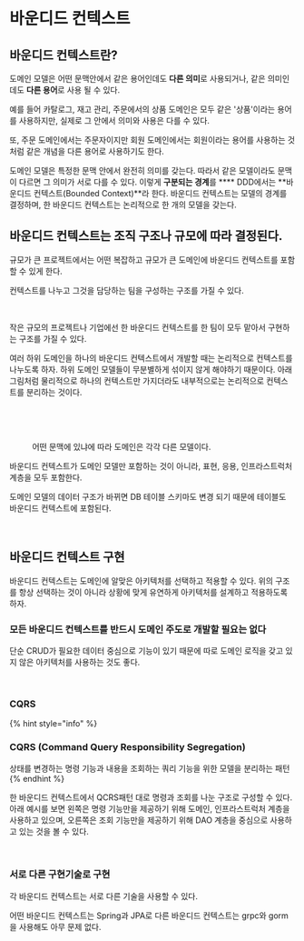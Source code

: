 # 바운디드 컨텍스트

## 바운디드 컨텍스트란?

도메인 모델은 어떤 문맥안에서 같은 용어인데도 **다른 의미**로 사용되거나, 같은 의미인데도 **다른 용어**로 사용 될 수 있다.&#x20;

예를 들어 카탈로그, 재고 관리, 주문에서의 상품 도메인은 모두 같은 '상품'이라는 용어를 사용하지만, 실제로 그 안에서 의미와 사용은 다를 수 있다.&#x20;

또, 주문 도메인에서는 주문자이지만 회원 도메인에서는 회원이라는 용어를 사용하는 것 처럼 같은 개념을 다른 용어로 사용하기도 한다.

도메인 모델은 특정한 문맥 안에서 완전히 의미를 갖는다. 따라서 같은 모델이라도 문맥이 다르면 그 의미가 서로 다를 수 있다.  이렇게 **구분되는 경계**를 **** DDD에서는 **바운디드 컨텍스트(Bounded Context)**라 한다. 바운디드 컨텍스트는 모델의 경계를 결정하며, 한 바운디드 컨텍스트는 논리적으로 한 개의 모델을 갖는다.&#x20;



## 바운디드 컨텍스트는 조직 구조나 규모에 따라 결정된다.

규모가 큰 프로젝트에서는 어떤 복잡하고 규모가 큰 도메인에 바운디드 컨텍스트를 포함할 수 있게 한다.&#x20;

컨텍스트를 나누고 그것을 담당하는 팀을 구성하는 구조를 가질 수 있다.

<figure><img src="../../../../.gitbook/assets/스크린샷 2023-02-14 오전 11.44.38.png" alt=""><figcaption></figcaption></figure>

작은 규모의 프로젝트나 기업에선 한 바운디드 컨텍스트를 한 팀이 모두 맡아서 구현하는 구조를 가질 수 있다.

여러 하위 도메인을 하나의 바운디드 컨텍스트에서 개발할 때는 논리적으로 컨텍스트를 나누도록 하자. 하위 도메인 모델들이 무분별하게 섞이지 않게 해야하기 때문이다. 아래 그림처럼 물리적으로 하나의 컨텍스트만 가지더라도 내부적으로는 논리적으로 컨텍스트를 분리하는 것이다.

<figure><img src="../../../../.gitbook/assets/스크린샷 2023-02-14 오전 11.26.54 (1).png" alt=""><figcaption></figcaption></figure>

<figure><img src="../../../../.gitbook/assets/스크린샷 2023-02-14 오전 11.28.39.png" alt=""><figcaption><p>어떤 문맥에 있냐에 따라 도메인은 각각 다른 모델이다.</p></figcaption></figure>

&#x20;

바운디드 컨텍스트가 도메인 모델만 포함하는 것이 아니라, 표현, 응용, 인프라스트럭처 계층을 모두 포함한다.&#x20;

도메인 모델의 데이터 구조가 바뀌면 DB 테이블 스키마도 변경 되기 때문에 테이블도 바운디드 컨텍스트에 포함된다.



<figure><img src="../../../../.gitbook/assets/스크린샷 2023-02-14 오전 11.32.35.png" alt=""><figcaption></figcaption></figure>

## 바운디드 컨텍스트 구현&#x20;

바운디드 컨텍스트는 도메인에 알맞은 아키텍처를 선택하고 적용할 수 있다. 위의 구조를 항상 선택하는 것이 아니라 상황에 맞게 유연하게 아키텍처를 설계하고 적용하도록 하자.

### 모든 바운디드 컨텍스트를 반드시 도메인 주도로 개발할 필요는 없다

단순 CRUD가 필요한 데이터 중심으로 기능이 있기 때문에 따로 도메인 로직을 갖고 있지 않은 아키텍처를 사용하는 것도 좋다.

<figure><img src="../../../../.gitbook/assets/스크린샷 2023-02-14 오전 11.48.39.png" alt=""><figcaption></figcaption></figure>

### CQRS

{% hint style="info" %}
### CQRS (Command Query Responsibility Segregation)

상태를 변경하는 명령 기능과 내용을 조회하는 쿼리 기능을 위한 모델을 분리하는 패턴&#x20;
{% endhint %}

한 바운디드 컨텍스트에서 QCRS패턴 대로 명령과 조회를 나눈 구조로 구성할 수 있다. 아래 예시를 보면 왼쪽은 명령 기능만을 제공하기 위해 도메인, 인프라스트럭처 계층을 사용하고 있으며, 오른쪽은 조회 기능만을 제공하기 위해 DAO 계층을 중심으로 사용하고 있는 것을 볼 수 있다.

<figure><img src="../../../../.gitbook/assets/스크린샷 2023-02-14 오전 11.51.44.png" alt=""><figcaption></figcaption></figure>

### 서로 다른 구현기술로 구현

각 바운디드 컨텍스트는 서로 다른 기술을 사용할 수 있다.&#x20;

어떤 바운디드 컨텍스트는 Spring과 JPA로 다른 바운디드 컨텍스트는 grpc와 gorm을 사용해도 아무 문제 없다.



##

